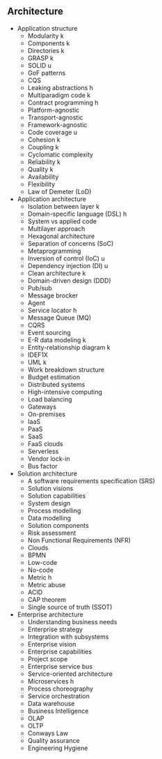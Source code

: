 ## Architecture

- Application structure
  - Modularity k
  - Components k
  - Directories k
  - GRASP k
  - SOLID u
  - GoF patterns
  - CQS
  - Leaking abstractions h
  - Multiparadigm code k
  - Contract programming h
  - Platform-agnostic
  - Transport-agnostic
  - Framework-agnostic
  - Code coverage u
  - Cohesion k
  - Coupling k
  - Cyclomatic complexity
  - Reliability k
  - Quality k
  - Availability
  - Flexibility
  - Law of Demeter (LoD)
- Application architecture
  - Isolation between layer k
  - Domain-specific language (DSL) h
  - System vs applied code
  - Multilayer approach
  - Hexagonal architecture
  - Separation of concerns (SoC)
  - Metaprogramming
  - Inversion of control (IoC) u
  - Dependency injection (DI) u
  - Clean architecture k
  - Domain-driven design (DDD)
  - Pub/sub
  - Message brocker
  - Agent
  - Service locator h
  - Message Queue (MQ)
  - CQRS
  - Event sourcing
  - E-R data modeling k
  - Entity-relationship diagram k
  - IDEF1X
  - UML k
  - Work breakdown structure
  - Budget estimation
  - Distributed systems
  - High-intensive computing
  - Load balancing
  - Gateways
  - On-premises
  - IaaS
  - PaaS
  - SaaS
  - FaaS clouds
  - Serverless
  - Vendor lock-in
  - Bus factor
- Solution architecture
  - A software requirements specification (SRS)
  - Solution visions
  - Solution capabilities
  - System design
  - Process modelling
  - Data modelling
  - Solution components
  - Risk assessment
  - Non Functional Requirements (NFR)
  - Clouds
  - BPMN
  - Low-code
  - No-code
  - Metric h
  - Metric abuse
  - ACID
  - CAP theorem
  - Single source of truth (SSOT)
- Enterprise architecture
  - Understanding business needs
  - Enterprise strategy
  - Integration with subsystems
  - Enterprise vision
  - Enterprise capabilities
  - Project scope
  - Enterprise service bus
  - Service-oriented architecture
  - Microservices h
  - Process choreography
  - Service orchestration
  - Data warehouse
  - Business Intelligence
  - OLAP
  - OLTP
  - Conways Law
  - Quality assurance
  - Engineering Hygiene
